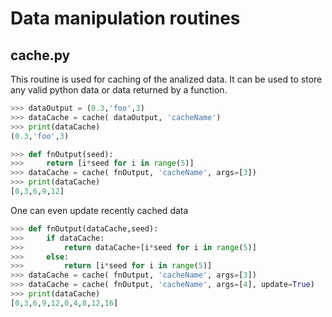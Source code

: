 # Data manipulation routines

## cache.py

This routine is used for caching of the analized data.
It can be used to store any valid python data or data returned by a function.
```python
>>> dataOutput = (0.3,'foo',3)
>>> dataCache = cache( dataOutput, 'cacheName')
>>> print(dataCache)
(0.3,'foo',3)

>>> def fnOutput(seed):
>>>     return [i*seed for i in range(5)]
>>> dataCache = cache( fnOutput, 'cacheName', args=[3])
>>> print(dataCache)
[0,3,6,9,12]
```

One can even update recently cached data
```python
>>> def fnOutput(dataCache,seed):
>>>     if dataCache:
>>>         return dataCache+[i*seed for i in range(5)]
>>>     else:
>>>         return [i*seed for i in range(5)]
>>> dataCache = cache( fnOutput, 'cacheName', args=[3])
>>> dataCache = cache( fnOutput, 'cacheName', args=[4], update=True)
>>> print(dataCache)
[0,3,6,9,12,0,4,8,12,16]
```
